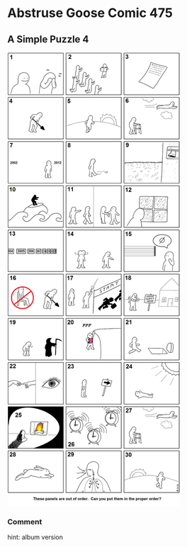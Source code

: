 # Abstruse Goose Comic 475
## A Simple Puzzle 4

![image](simple_puzzle_4.png)
### Comment
hint: album version

